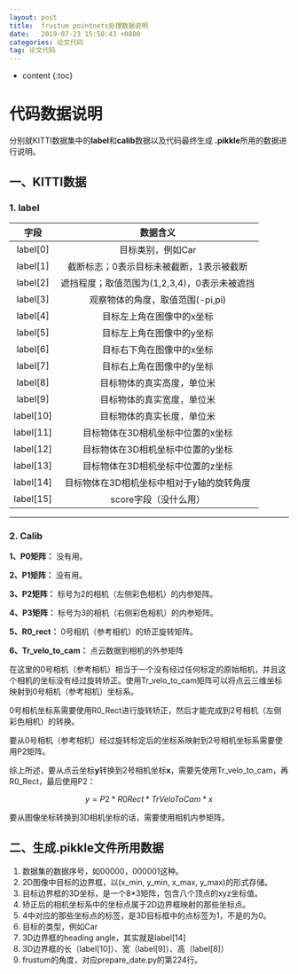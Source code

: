 ```yaml
---
layout: post
title:  frustum pointnets处理数据说明
date:   2019-07-23 15:50:43 +0800
categories: 论文代码
tag: 论文代码
---
```


* content
{:toc}

# 代码数据说明

分别就KITTI数据集中的**label**和**calib**数据以及代码最终生成 **.pikkle**所用的数据进行说明。

## 一、KITTI数据

### 1. label

字段|数据含义
:-:|:-:
label[0]|目标类别，例如Car
label[1]|截断标志；0表示目标未被截断，1表示被截断
label[2]|遮挡程度；取值范围为(1,2,3,4)，0表示未被遮挡
label[3]|观察物体的角度，取值范围(-pi,pi)
label[4]|目标左上角在图像中的x坐标
label[5]|目标左上角在图像中的y坐标
label[6]|目标右下角在图像中的x坐标
label[7]|目标右上角在图像中的y坐标
label[8]|目标物体的真实高度，单位米
label[9]|目标物体的真实宽度，单位米
label[10]|目标物体的真实长度，单位米
label[11]|目标物体在3D相机坐标中位置的x坐标
label[12]|目标物体在3D相机坐标中位置的y坐标
label[13]|目标物体在3D相机坐标中位置的z坐标
label[14]|目标物体在3D相机坐标中相对于y轴的旋转角度
label[15]|score字段（没什么用）

----

### 2. Calib

**1、P0矩阵：** 没有用。

**2、P1矩阵：** 没有用。

**3、P2矩阵：** 标号为2的相机（左侧彩色相机）的内参矩阵。

**4、P3矩阵：** 标号为3的相机（右侧彩色相机）的内参矩阵。

**5、R0_rect：** 0号相机（参考相机）的矫正旋转矩阵。

**6、Tr_velo_to_cam：** 点云数据到相机的外参矩阵

在这里的0号相机（参考相机）相当于一个没有经过任何标定的原始相机，并且这个相机的坐标没有经过旋转矫正。使用Tr_velo_to_cam矩阵可以将点云三维坐标映射到0号相机（参考相机）坐标系。

0号相机坐标系需要使用R0_Rect进行旋转矫正，然后才能完成到2号相机（左侧彩色相机）的转换。

要从0号相机（参考相机）经过旋转标定后的坐标系映射到2号相机坐标系需要使用P2矩阵。

综上所述，要从点云坐标**y**转换到2号相机坐标**x**，需要先使用Tr_velo_to_cam，再R0_Rect，最后使用P2：

$$y=P2*R0Rect*TrVeloToCam*x$$

要从图像坐标转换到3D相机坐标的话，需要使用相机内参矩阵。

## 二、生成.pikkle文件所用数据

1. 数据集的数据序号，如00000，000001这种。
2. 2D图像中目标的边界框，以(x_min, y_min, x_max, y_max)的形式存储。
3. 目标边界框的3D坐标，是一个8*3矩阵，包含八个顶点的xyz坐标值。
4. 矫正后的相机坐标系中的坐标点属于2D边界框映射的那些坐标点。
5. 4中对应的那些坐标点的标签，是3D目标框中的点标签为1，不是的为0。
6. 目标的类型，例如Car
7. 3D边界框的heading angle，其实就是label[14]
8. 3D边界框的长（label[10]）、宽（label[9]）、高（label[8]）
9. frustum的角度，对应prepare_date.py的第224行。